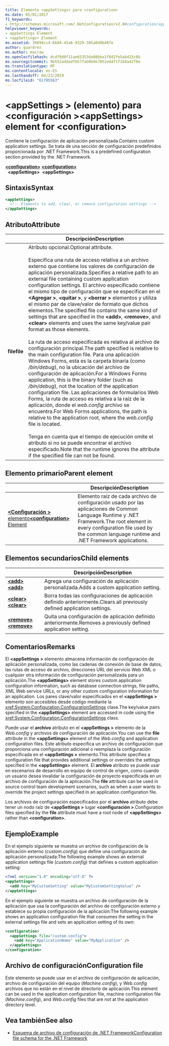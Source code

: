 ```yaml
---
title: Elemento <appSettings> para <configuration>
ms.date: 05/01/2017
f1_keywords:
- http://schemas.microsoft.com/.NetConfiguration/v2.0#configuration/appSettings
helpviewer_keywords:
- appSettings Element
- <appSettings> Element
ms.assetid: 39694cc4-6b84-45a6-9329-385a0d8b48fe
author: guardrex
ms.author: mairaw
ms.openlocfilehash: dcdf8d0f11ae65353da08bba1f8d2fe5ab415c6b
ms.sourcegitcommit: 9b552addadfb57fab0b9e7852ed4f1f1b8a42f8e
ms.translationtype: MT
ms.contentlocale: es-ES
ms.lasthandoff: 04/23/2019
ms.locfileid: "61705563"
---
```

# <a name="appsettings-element-for-configuration"></a><span data-ttu-id="5c5cf-102">\<appSettings > (elemento) para \<configuración ></span><span class="sxs-lookup"><span data-stu-id="5c5cf-102">\<appSettings> element for \<configuration></span></span>

<span data-ttu-id="5c5cf-103">Contiene la configuración de aplicación personalizada.</span><span class="sxs-lookup"><span data-stu-id="5c5cf-103">Contains custom application settings.</span></span> <span data-ttu-id="5c5cf-104">Se trata de una sección de configuración predefinidos proporcionada por .NET Framework.</span><span class="sxs-lookup"><span data-stu-id="5c5cf-104">This is a predefined configuration section provided by the .NET Framework.</span></span>

<span data-ttu-id="5c5cf-105">[**\<configuration>**](~/docs/framework/configure-apps/file-schema/configuration-element.md) </span><span class="sxs-lookup"><span data-stu-id="5c5cf-105">[**\<configuration>**](~/docs/framework/configure-apps/file-schema/configuration-element.md) </span></span>  
<span data-ttu-id="5c5cf-106">&nbsp;&nbsp;**\<appSettings>**</span><span class="sxs-lookup"><span data-stu-id="5c5cf-106">&nbsp;&nbsp;**\<appSettings>**</span></span>

## <a name="syntax"></a><span data-ttu-id="5c5cf-107">Sintaxis</span><span class="sxs-lookup"><span data-stu-id="5c5cf-107">Syntax</span></span>

```xml
<appSettings>
  <!-- Elements to add, clear, or remove configuration settings -->
</appSettings>
```

## <a name="attribute"></a><span data-ttu-id="5c5cf-108">Atributo</span><span class="sxs-lookup"><span data-stu-id="5c5cf-108">Attribute</span></span>

|           | <span data-ttu-id="5c5cf-109">Descripción</span><span class="sxs-lookup"><span data-stu-id="5c5cf-109">Description</span></span> |
| --------- | ----------- |
| <span data-ttu-id="5c5cf-110">**file**</span><span class="sxs-lookup"><span data-stu-id="5c5cf-110">**file**</span></span>  | <span data-ttu-id="5c5cf-111">Atributo opcional.</span><span class="sxs-lookup"><span data-stu-id="5c5cf-111">Optional attribute.</span></span><br><br><span data-ttu-id="5c5cf-112">Especifica una ruta de acceso relativa a un archivo externo que contiene los valores de configuración de aplicación personalizada.</span><span class="sxs-lookup"><span data-stu-id="5c5cf-112">Specifies a relative path to an external file containing custom application configuration settings.</span></span> <span data-ttu-id="5c5cf-113">El archivo especificado contiene el mismo tipo de configuración que se especifican en el  **\<Agregar >**,  **\<quitar >**, y  **\<borrar >** elementos y utiliza el mismo par de clave/valor de formato que dichos elementos.</span><span class="sxs-lookup"><span data-stu-id="5c5cf-113">The specified file contains the same kind of settings that are specified in the **\<add>**, **\<remove>**, and **\<clear>** elements and uses the same key/value pair format as those elements.</span></span><br><br><span data-ttu-id="5c5cf-114">La ruta de acceso especificada es relativa al archivo de configuración principal.</span><span class="sxs-lookup"><span data-stu-id="5c5cf-114">The path specified is relative to the main configuration file.</span></span> <span data-ttu-id="5c5cf-115">Para una aplicación Windows Forms, esta es la carpeta binaria (como */bin/debug*), no la ubicación del archivo de configuración de aplicación.</span><span class="sxs-lookup"><span data-stu-id="5c5cf-115">For a Windows Forms application, this is the binary folder (such as */bin/debug*), not the location of the application configuration file.</span></span> <span data-ttu-id="5c5cf-116">Las aplicaciones de formularios Web Forms, la ruta de acceso es relativa a la raíz de la aplicación, donde el *web.config* archivo se encuentra.</span><span class="sxs-lookup"><span data-stu-id="5c5cf-116">For Web Forms applications, the path is relative to the application root, where the *web.config* file is located.</span></span><br><br><span data-ttu-id="5c5cf-117">Tenga en cuenta que el tiempo de ejecución omite el atributo si no se puede encontrar el archivo especificado.</span><span class="sxs-lookup"><span data-stu-id="5c5cf-117">Note that the runtime ignores the attribute if the specified file can not be found.</span></span> |

## <a name="parent-element"></a><span data-ttu-id="5c5cf-118">Elemento primario</span><span class="sxs-lookup"><span data-stu-id="5c5cf-118">Parent element</span></span>

|     | <span data-ttu-id="5c5cf-119">Descripción</span><span class="sxs-lookup"><span data-stu-id="5c5cf-119">Description</span></span> |
| --- | ----------- |
| [<span data-ttu-id="5c5cf-120">**\<Configuración >** elemento</span><span class="sxs-lookup"><span data-stu-id="5c5cf-120">**\<configuration>** Element</span></span>](~/docs/framework/configure-apps/file-schema/configuration-element.md) | <span data-ttu-id="5c5cf-121">Elemento raíz de cada archivo de configuración usado por las aplicaciones de Common Language Runtime y .NET Framework.</span><span class="sxs-lookup"><span data-stu-id="5c5cf-121">The root element in every configuration file used by the common language runtime and .NET Framework applications.</span></span> |

## <a name="child-elements"></a><span data-ttu-id="5c5cf-122">Elementos secundarios</span><span class="sxs-lookup"><span data-stu-id="5c5cf-122">Child elements</span></span>

|     | <span data-ttu-id="5c5cf-123">Descripción</span><span class="sxs-lookup"><span data-stu-id="5c5cf-123">Description</span></span> |
| --- | ----------- |
| [<span data-ttu-id="5c5cf-124">**\<add>**</span><span class="sxs-lookup"><span data-stu-id="5c5cf-124">**\<add>**</span></span>](~/docs/framework/configure-apps/file-schema/appsettings/add-element-for-appsettings.md) | <span data-ttu-id="5c5cf-125">Agrega una configuración de aplicación personalizada.</span><span class="sxs-lookup"><span data-stu-id="5c5cf-125">Adds a custom application setting.</span></span> |
| [<span data-ttu-id="5c5cf-126">**\<clear>**</span><span class="sxs-lookup"><span data-stu-id="5c5cf-126">**\<clear>**</span></span>](~/docs/framework/configure-apps/file-schema/appsettings/clear-element-for-appsettings.md) | <span data-ttu-id="5c5cf-127">Borra todas las configuraciones de aplicación definido anteriormente.</span><span class="sxs-lookup"><span data-stu-id="5c5cf-127">Clears all previously defined application settings.</span></span> |
| [<span data-ttu-id="5c5cf-128">**\<remove>**</span><span class="sxs-lookup"><span data-stu-id="5c5cf-128">**\<remove>**</span></span>](~/docs/framework/configure-apps/file-schema/appsettings/remove-element-for-appsettings.md) | <span data-ttu-id="5c5cf-129">Quita una configuración de aplicación definido anteriormente.</span><span class="sxs-lookup"><span data-stu-id="5c5cf-129">Removes a previously defined application setting.</span></span> |

## <a name="remarks"></a><span data-ttu-id="5c5cf-130">Comentarios</span><span class="sxs-lookup"><span data-stu-id="5c5cf-130">Remarks</span></span>

<span data-ttu-id="5c5cf-131">El  **\<appSettings >** elemento almacena información de configuración de aplicación personalizada, como las cadenas de conexión de base de datos, las rutas de acceso de archivo, direcciones URL del servicio Web XML o cualquier otra información de configuración personalizada para un aplicación.</span><span class="sxs-lookup"><span data-stu-id="5c5cf-131">The **\<appSettings>** element stores custom application configuration information, such as database connection strings, file paths, XML Web service URLs, or any other custom configuration information for an application.</span></span> <span data-ttu-id="5c5cf-132">Los pares clave/valor especificados en el  **\<appSettings >** elemento son accesibles desde código mediante la <xref:System.Configuration.ConfigurationSettings> clase.</span><span class="sxs-lookup"><span data-stu-id="5c5cf-132">The key/value pairs specified in the **\<appSettings>** element are accessed in code using the <xref:System.Configuration.ConfigurationSettings> class.</span></span>

<span data-ttu-id="5c5cf-133">Puede usar el **archivo** atributo en el  **\<appSettings >** elemento de la *Web.config* y archivos de configuración de aplicación.</span><span class="sxs-lookup"><span data-stu-id="5c5cf-133">You can use the **file** attribute in the **\<appSettings>** element of the *Web.config* and application configuration files.</span></span> <span data-ttu-id="5c5cf-134">Este atributo especifica un archivo de configuración que proporciona una configuración adicional o reemplaza la configuración especificada en el  **\<appSettings >** elemento.</span><span class="sxs-lookup"><span data-stu-id="5c5cf-134">This attribute specifies a configuration file that provides additional settings or overrides the settings specified in the **\<appSettings>** element.</span></span> <span data-ttu-id="5c5cf-135">El **archivo** atributo se puede usar en escenarios de desarrollo en equipo de control de origen, como cuando un usuario desea invalidar la configuración de proyecto especificada en un archivo de configuración de la aplicación.</span><span class="sxs-lookup"><span data-stu-id="5c5cf-135">The **file** attribute can be used in source control team development scenarios, such as when a user wants to override the project settings specified in an application configuration file.</span></span>

<span data-ttu-id="5c5cf-136">Los archivos de configuración especificados por el **archivo** atributo debe tener un nodo raíz de  **\<appSettings >** lugar  **\<configuración >**.</span><span class="sxs-lookup"><span data-stu-id="5c5cf-136">Configuration files specified by the **file** attribute must have a root node of **\<appSettings>** rather than **\<configuration>**.</span></span>

## <a name="example"></a><span data-ttu-id="5c5cf-137">Ejemplo</span><span class="sxs-lookup"><span data-stu-id="5c5cf-137">Example</span></span>

<span data-ttu-id="5c5cf-138">En el ejemplo siguiente se muestra un archivo de configuración de la aplicación externo (*custom.config*) que define una configuración de aplicación personalizada:</span><span class="sxs-lookup"><span data-stu-id="5c5cf-138">The following example shows an external application settings file (*custom.config*) that defines a custom application setting:</span></span>

```xml
<?xml version="1.0" encoding="utf-8" ?>
<appSettings>
  <add key="MyCustomSetting" value="MyCustomSettingValue" />
</appSettings>
```

<span data-ttu-id="5c5cf-139">En el ejemplo siguiente se muestra un archivo de configuración de la aplicación que usa la configuración del archivo de configuración externo y establece su propia configuración de la aplicación:</span><span class="sxs-lookup"><span data-stu-id="5c5cf-139">The following example shows an application configuration file that consumes the setting in the external settings file and sets an application setting of its own:</span></span>

```xml
<configuration>
  <appSettings file="custom.config">
    <add key="ApplicationName" value="MyApplication" />
  </appSettings>
</configuration>
```

## <a name="configuration-file"></a><span data-ttu-id="5c5cf-140">Archivo de configuración</span><span class="sxs-lookup"><span data-stu-id="5c5cf-140">Configuration file</span></span>

<span data-ttu-id="5c5cf-141">Este elemento se puede usar en el archivo de configuración de aplicación, archivo de configuración del equipo (*Machine.config*), y *Web.config* archivos que no están en el nivel de directorio de aplicación.</span><span class="sxs-lookup"><span data-stu-id="5c5cf-141">This element can be used in the application configuration file, machine configuration file (*Machine.config*), and *Web.config* files that are not at the application directory level.</span></span>

## <a name="see-also"></a><span data-ttu-id="5c5cf-142">Vea también</span><span class="sxs-lookup"><span data-stu-id="5c5cf-142">See also</span></span>

- [<span data-ttu-id="5c5cf-143">Esquema de archivo de configuración de .NET Framework</span><span class="sxs-lookup"><span data-stu-id="5c5cf-143">Configuration file schema for the .NET Framework</span></span>](~/docs/framework/configure-apps/file-schema/index.md)
